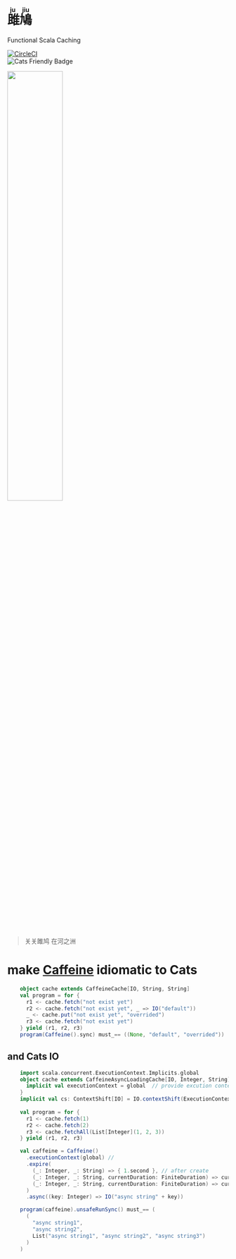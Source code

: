 # <ruby><rb>雎鳩</rb><rt>ju jiu</rt></ruby>

Functional Scala Caching

[![CircleCI](https://circleci.com/gh/jcouyang/jujiu.svg?style=svg)](https://circleci.com/gh/jcouyang/jujiu) \
![Cats Friendly Badge](https://typelevel.org/cats/img/cats-badge-tiny.png) 

[<img src=https://upload.wikimedia.org/wikipedia/commons/7/7e/Imperial_Encyclopaedia_-_Animal_Kingdom_-_pic009_-_%E9%9B%8E%E9%B3%A9%E5%9C%96.svg width=50%/>](https://en.wikisource.org/wiki/zh:%E5%8F%A4%E4%BB%8A%E5%9C%96%E6%9B%B8%E9%9B%86%E6%88%90/%E5%8D%9A%E7%89%A9%E5%BD%99%E7%B7%A8/%E7%A6%BD%E8%9F%B2%E5%85%B8/%E7%AC%AC011%E5%8D%B7)
> 关关雎鸠 在河之洲

# make [Caffeine](https://github.com/ben-manes/caffeine) idiomatic to Cats

```scala
    object cache extends CaffeineCache[IO, String, String]
    val program = for {
      r1 <- cache.fetch("not exist yet")
      r2 <- cache.fetch("not exist yet", _ => IO("default"))
      _ <- cache.put("not exist yet", "overrided")
      r3 <- cache.fetch("not exist yet")
    } yield (r1, r2, r3)
    program(Caffeine().sync) must_== ((None, "default", "overrided"))
```

## and Cats IO

```scala
    import scala.concurrent.ExecutionContext.Implicits.global
    object cache extends CaffeineAsyncLoadingCache[IO, Integer, String] {
      implicit val executionContext = global  // provide excution context for exec Future
    }
    implicit val cs: ContextShift[IO] = IO.contextShift(ExecutionContext.global) // context shift for parallel fetchAll
    
    val program = for {
      r1 <- cache.fetch(1)
      r2 <- cache.fetch(2)
      r3 <- cache.fetchAll(List[Integer](1, 2, 3))
    } yield (r1, r2, r3)

    val caffeine = Caffeine()
      .executionContext(global) //
      .expire(
        (_: Integer, _: String) => { 1.second }, // after create
        (_: Integer, _: String, currentDuration: FiniteDuration) => currentDuration, // after write
        (_: Integer, _: String, currentDuration: FiniteDuration) => currentDuration // after read
      )
      .async((key: Integer) => IO("async string" + key))

    program(caffeine).unsafeRunSync() must_== (
      (
        "async string1",
        "async string2",
        List("async string1", "async string2", "async string3")
      )
    )
```
